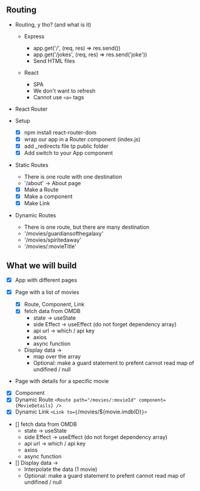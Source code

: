 ## Routing

- Routing, y tho? (and what is it)

  - Express

    - app.get('/', (req, res) => res.send())
    - app.get('/jokes', (req, res) => res.send('joke'))
    - Send HTML files

  - React
    - SPA
    - We don't want to refresh
    - Cannot use `<a>` tags

- React Router
- Setup

  - [x] npm install react-router-dom
  - [x] wrap our app in a Router component (index.js)
  - [x] add \_redirects file tp public folder
  - [x] Add switch to your App component

- Static Routes
  - There is one route with one destination
  - '/about' -> About page
  - [x] Make a Route
  - [x] Make a component
  - [x] Make Link
- Dynamic Routes
  - There is one route, but there are many destination
  - '/movies/guardiansofthegalaxy'
  - '/movies/spiritedaway'
  - '/movies/:movieTitle'

## What we will build

- [x] App with different pages
- [x] Page with a list of movies

  - [x] Route, Component, Link
  - [x] fetch data from OMDB
    - state -> useState
    - side Effect -> useEffect (do not forget dependency array)
    - api url -> which / api key
    - axios
    - async function
  - Display data ->
    - map over the array
    - Optional: make a guard statement to prefent cannot read map of undifined / null

- Page with details for a specific movie
- [x] Component
- [x] Dynamic Route `<Route path="/movies/:movieId" component={MovieDetails} />`
- [x] Dynamic Link `<Link to={`/movies/\${movie.imdbID}`}>`
- [] fetch data from OMDB
  - state -> useState
  - side Effect -> useEffect (do not forget dependency array)
  - api url -> which / api key
  - axios
  - async function
- [] Display data ->
  - Interpolate the data (1 movie)
  - Optional: make a guard statement to prefent cannot read map of undifined / null
